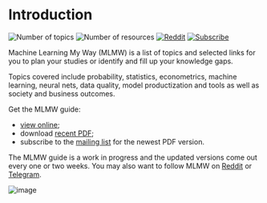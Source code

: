 # Introduction

![Number of topics](https://img.shields.io/badge/Topics-110-blue)
![Number of resources](https://img.shields.io/badge/Resources-173-green)
[![Reddit](https://img.shields.io/badge/Reddit-%23FF4500.svg?style=flat&logo=Reddit&logoColor=white)](https://www.reddit.com/r/ml_my_way/)
[![Subscribe](https://img.shields.io/badge/buttondown-mlmw-0069ff)](https://buttondown.email/mlmw)

Machine Learning My Way (MLMW) is a list of topics and selected links
for you to plan your studies or identify and fill up your knowledge gaps.

Topics covered include probability, statistics, econometrics, machine learning,
neural nets, data quality, model productization and tools
as well as society and business outcomes.

Get the MLMW guide:

- [view online](https://docs.google.com/document/d/e/2PACX-1vT9ZkQJDDimZuPgBb7_hUJ40lm8LhqzL45HwIcYRYHw0AQkwA7pcqg0AIE7Gwf3QpAnZ34-BrFrWovO/pub);
- download [recent PDF](https://github.com/epogrebnyak/mlmw/blob/main/MLMW_Machine_Learning_My_Way_v0.7.0.pdf);
- subscribe to the [mailing list](https://buttondown.email/mlmw) for the newest PDF version.

The MLMW guide is a work in progress and the updated versions come out every one or two weeks.
You may also want to follow MLMW on [Reddit](https://www.reddit.com/r/ml_my_way/)
or [Telegram](https://t.me/ml_my_way).

![image](https://github.com/epogrebnyak/mlmw/assets/9265326/1a638942-5159-4231-8e38-f65a43aea0b8)
